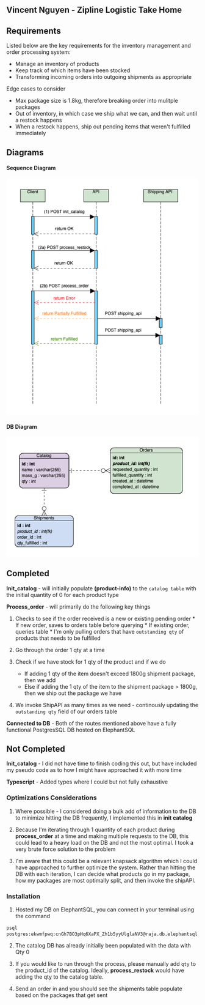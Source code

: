 <!-- ABOUT THE PROJECT -->
## Vincent Nguyen - Zipline Logistic Take Home 

## Requirements

Listed below are the key requirements for the inventory management and order processing system: 

* Manage an inventory of products
* Keep track of which items have been stocked
* Transforming incoming orders into outgoing shipments as appropriate 

Edge cases to consider
* Max package size is 1.8kg, therefore breaking order into mulitple packages 
* Out of inventory, in which case we ship what we can, and then wait until a restock happens
* When a restock happens, ship out pending items that weren't fulfilled immediately 


## Diagrams

#### Sequence Diagram
<img src="assets/Sequence Diagram.png">

#### DB Diagram
<img src="assets/DBDesign.png">

## Completed
**Init_catalog** - will initially populate **(product-info)** to the `catalog table` with the initial quantity of 0 for each product type

**Process_order** - will primarily do the following key things
  1.  Checks to see if the order received is a new or existing pending order 
    * If new order, saves to orders table before querying
    * If existing order, queries table 
    * I'm only pulling orders that have `outstanding qty` of products that needs to be fulfilled  
  
  2. Go through the order 1 qty at a time

  3. Check if we have stock for 1 qty of the product and if we do 
     * If adding 1 qty of the item doesn't exceed 1800g shipment package, then we add
     * Else if adding the 1 qty of the item to the shipment package > 1800g, then we ship out the package we have 

  4. We invoke ShipAPI as many times as we need - continously updating the `outstanding qty` field of our orders table 

  **Connected to DB** - Both of the routes mentioned above have a fully functional PostgresSQL DB hosted on ElephantSQL 

## Not Completed
**Init_catalog** - I did not have time to finish coding this out, but have included my pseudo code as to how I might have approached it with more time 

**Typescript** - Added types where I could but not fully exhaustive 

### Optimizations Considerations 
1. Where possible - I considered doing a bulk add of information to the DB to minimize hitting the DB frequently, I implemented this in **init catalog** 

2. Because I'm iterating through 1 quantity of each product during **process_order** at a time and making multiple requests to the DB, this could lead to a heavy load on the DB and not the most optimal. I took a very brute force solution to the problem 

3. I'm aware that this could be a relevant knapsack algorithm which I could have approached to further optimize the system. Rather than hitting the DB with each iteration, I can decide what products go in my package, how my packages are most optimally split, and then invoke the shipAPI. 


### Installation 

1. Hosted my DB on ElephantSQL, you can connect in your terminal using the command 

```JS
psql postgres:ekwmfpwq:cnGh7BO3pHq6XaPX_Zh1b5yyUlglaNV3@raja.db.elephantsql.com:5432/ekwmfpwq;
```

2. The catalog DB has already initially been populated with the data with Qty 0 

3. If you would like to run through the process, please manually add `qty` to the product_id of the catalog. Ideally, **process_restock** would have adding the qty to the catalog table. 

4. Send an order in and you should see the shipments table populate based on the packages that get sent 